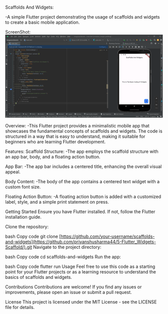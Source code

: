 Scaffolds And Widgets:

-A simple Flutter project demonstrating the usage of scaffolds and widgets to create a basic mobile application.

ScreenShot:
![App Screenshot](https://github.com/priyanshusharma44/5-Flutter_Widgets-Scaffold/blob/main/Screenshot%202023-12-16%20135154.png)

Overview:
-This Flutter project provides a minimalistic mobile app that showcases the fundamental concepts of scaffolds and widgets. The code is structured in a way that is easy to understand, making it suitable for beginners who are learning Flutter development.

Features:
Scaffold Structure: 
-The app employs the scaffold structure with an app bar, body, and a floating action button.

App Bar:
-The app bar includes a centered title, enhancing the overall visual appeal.

Body Content:
-The body of the app contains a centered text widget with a custom font size.

Floating Action Button:
-A floating action button is added with a customized label, style, and a simple print statement on press.

Getting Started
Ensure you have Flutter installed. If not, follow the Flutter installation guide.

Clone the repository:

bash
Copy code
git clone [https://github.com/your-username/scaffolds-and-widgets](https://github.com/priyanshusharma44/5-Flutter_Widgets-Scaffold/).git
Navigate to the project directory:

bash
Copy code
cd scaffolds-and-widgets
Run the app:

bash
Copy code
flutter run
Usage
Feel free to use this code as a starting point for your Flutter projects or as a learning resource to understand the basics of scaffolds and widgets.

Contributions
Contributions are welcome! If you find any issues or improvements, please open an issue or submit a pull request.

License
This project is licensed under the MIT License - see the LICENSE file for details.

